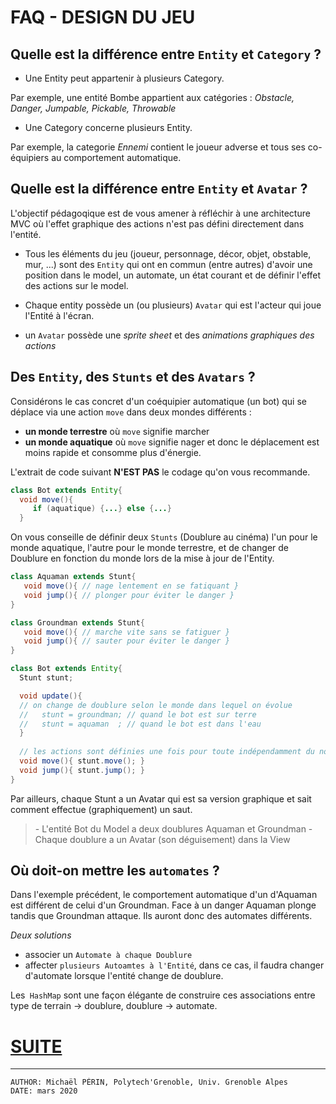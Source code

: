 # FAQ - DESIGN DU JEU 


## Quelle est la différence entre `Entity` et `Category` ?

- Une Entity peut appartenir à plusieurs Category.

Par exemple, une entité Bombe appartient aux catégories :
*Obstacle, Danger, Jumpable, Pickable, Throwable*

- Une Category concerne plusieurs Entity.

Par exemple, la categorie *Ennemi* contient le joueur adverse et tous ses co-équipiers au comportement automatique.



## Quelle est la différence entre `Entity` et `Avatar` ?

L'objectif pédagoqique est de vous amener à réfléchir à une architecture MVC où l'effet graphique des actions n'est pas défini directement dans l'entité.

- Tous les éléments du jeu (joueur, personnage, décor, objet, obstable, mur, ...) sont des `Entity`
  qui ont en commun (entre autres) d'avoir une position dans le model, un automate, un état courant et de définir 
  l'effet des actions sur le model.

- Chaque entity possède un (ou plusieurs) `Avatar` qui est l'acteur qui joue l'Entité à l'écran.

- un `Avatar` possède une *sprite sheet* et des *animations graphiques des actions* 



## Des `Entity`, des `Stunts` et des `Avatars` ?

Considérons le cas concret d'un coéquipier automatique (un bot) qui se déplace via une action `move` dans deux mondes différents : 
  - **un monde terrestre** où `move` signifie marcher
  - **un monde aquatique** où `move` signifie nager et donc le déplacement est moins rapide et consomme plus d'énergie. 

L'extrait de code suivant **N'EST PAS** le codage qu'on vous recommande.
```java
class Bot extends Entity{
  void move(){ 
     if (aquatique) {...} else {...} 
  }
```       
On vous conseille de définir deux `Stunts` (Doublure au cinéma)
l'un pour le monde aquatique, l'autre pour le monde terrestre,
et de changer de Doublure en fonction du monde lors de la mise à jour de l'Entity.

```java
class Aquaman extends Stunt{
   void move(){ // nage lentement en se fatiquant }
   void jump(){ // plonger pour éviter le danger }
}

class Groundman extends Stunt{
   void move(){ // marche vite sans se fatiguer }
   void jump(){ // sauter pour éviter le danger }
}   

class Bot extends Entity{
  Stunt stunt;

  void update(){
  // on change de doublure selon le monde dans lequel on évolue 
  //   stunt = groundman; // quand le bot est sur terre
  //   stunt = aquaman  ; // quand le bot est dans l'eau
  }
  
  // les actions sont définies une fois pour toute indépendamment du nombre de monde.
  void move(){ stunt.move(); }
  void jump(){ stunt.jump(); } 
}
```

Par ailleurs, chaque Stunt a un Avatar qui est sa version graphique et sait comment effectue (graphiquement) un saut.
<BLOCKQUOTE>
- L'entité Bot du Model a deux doublures Aquaman et Groundman
- Chaque doublure a un Avatar (son déguisement) dans la View
</BLOCKQUOTE>


## Où doit-on mettre les `automates` ? 

Dans l'exemple précédent, le comportement automatique d'un d'Aquaman est différent de celui d'un Groundman.
Face à un danger Aquaman plonge tandis que Groundman attaque. Ils auront donc des automates différents.

*Deux solutions*
- associer un `Automate à chaque Doublure`
- affecter `plusieurs Autoamtes à l'Entité`, dans ce cas, il faudra changer d'automate lorsque l'entité change de doublure.

Les` HashMap` sont une façon élégante de construire ces associations entre type de terrain -> doublure, doublure -> automate.


# [SUITE](README.md)


---
    AUTHOR: Michaël PÉRIN, Polytech'Grenoble, Univ. Grenoble Alpes 
    DATE: mars 2020



